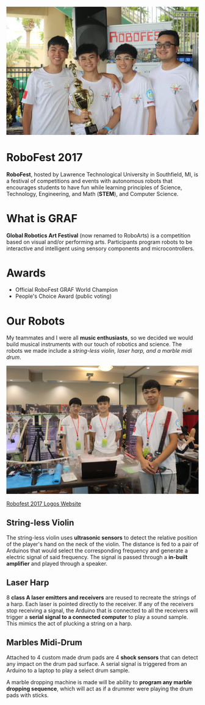 ![img](./rf-award.jpg)

# RoboFest 2017

**RoboFest**, hosted by Lawrence Technological University in Southfield, MI, is a festival of competitions and events with autonomous robots that encourages students to have fun while learning principles of Science, Technology, Engineering, and Math (**STEM**), and Computer Science.

# What is GRAF

**Global Robotics Art Festival** (now renamed to RoboArts) is a competition based on visual and/or performing arts. Participants program robots to be interactive and intelligent using sensory components and microcontrollers.

# Awards

-   Official RoboFest GRAF World Champion
-   People's Choice Award (public voting)

# Our Robots

My teammates and I were all **music enthusiasts**, so we decided we would build musical instruments with our touch of robotics and science. The robots we made include a _string-less violin, laser harp, and a marble midi drum_.

![img](./rf-comp.jpg)

[Robofest 2017 Logos Website](https://logossteampowered.wixsite.com/2017robofest)

## String-less Violin

The string-less violin uses **ultrasonic sensors** to detect the relative position of the player's hand on the neck of the violin. The distance is fed to a pair of Arduinos that would select the corresponding frequency and generate a electric signal of said frequency. The signal is passed through a **in-built amplifier** and played through a speaker.

## Laser Harp

8 **class A laser emitters and receivers** are reused to recreate the strings of a harp. Each laser is pointed directly to the receiver. If any of the receivers stop receiving a signal, the Arduino that is connected to all the receivers will trigger a **serial signal to a connected computer** to play a sound sample. This mimics the act of plucking a string on a harp.

## Marbles Midi-Drum

Attached to 4 custom made drum pads are 4 **shock sensors** that can detect any impact on the drum pad surface. A serial signal is triggered from an Arduino to a laptop to play a select drum sample.

A marble dropping machine is made will be ability to **program any marble dropping sequence**, which will act as if a drummer were playing the drum pads with sticks.
